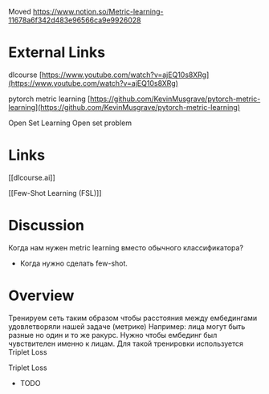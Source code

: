 
Moved
https://www.notion.so/Metric-learning-11678a6f342d483e96566ca9e9926028


# External Links

dlcourse
[https://www.youtube.com/watch?v=ajEQ10s8XRg](https://www.youtube.com/watch?v=ajEQ10s8XRg)

pytorch metric learning
[https://github.com/KevinMusgrave/pytorch-metric-learning](https://github.com/KevinMusgrave/pytorch-metric-learning)

Open Set Learning
Open set problem

# Links

[[dlcourse.ai]]

[[Few-Shot Learning (FSL)]]

# Discussion

Когда нам нужен metric learning вместо обычного классификатора?
- Когда нужно сделать few-shot.

# Overview

Тренируем сеть таким образом чтобы расстояния между ембедингами удовлетворяли нашей задаче (метрике)
Например: лица могут быть разные но один и то же ракурс. Нужно чтобы ембединг был чувствителен именно к лицам.
Для такой тренировки используется Triplet Loss

Triplet Loss
- TODO